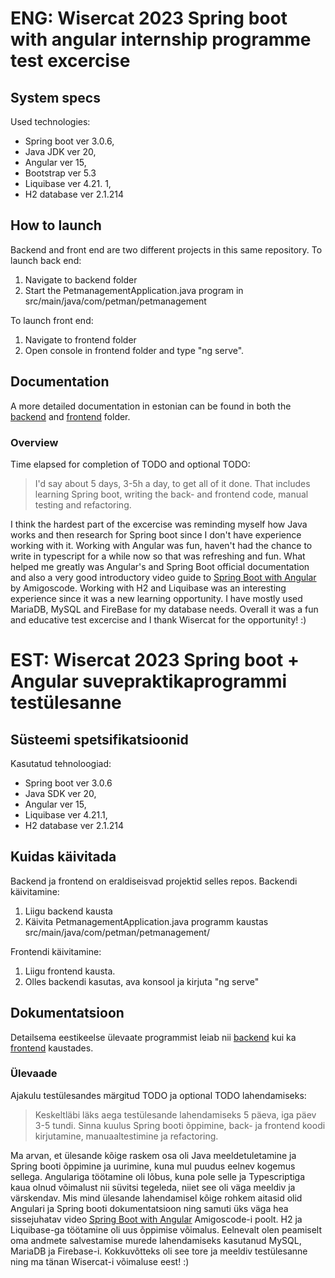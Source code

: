 # ENG: Wisercat 2023 Spring boot with angular internship programme test excercise
## System specs
Used technologies:
* Spring boot ver 3.0.6,
* Java JDK ver 20,
* Angular ver 15,
* Bootstrap ver 5.3
* Liquibase ver 4.21. 1,
* H2 database ver 2.1.214

## How to launch
Backend and front end are two different projects in this same repository.
To launch back end:
1. Navigate to backend folder
2. Start the PetmanagementApplication.java program in src/main/java/com/petman/petmanagement

To launch front end:
1. Navigate to frontend folder
2. Open console in frontend folder and type "ng serve".

## Documentation

A more detailed documentation in estonian can be found in both the [backend](backend/) and [frontend](frontend/) folder.

### Overview
Time elapsed for completion of TODO and optional TODO:
> I'd say about 5 days, 3-5h a day, to get all of it done. That includes learning Spring boot, writing the back- and frontend code, manual testing and refactoring.

I think the hardest part of the excercise was reminding myself how Java works and then research for Spring boot since I don't have experience working with it.
Working with Angular was fun, haven't had the chance to write in typescript for a while now so that was refreshing and fun. What helped me greatly was Angular's and Spring Boot official documentation and also a very good introductory video guide to [Spring Boot with Angular](https://www.youtube.com/watch?v=Gx4iBLKLVHk) by Amigoscode. Working with H2 and Liquibase was an interesting experience since it was a new learning opportunity. I have mostly used MariaDB, MySQL and FireBase for my database needs. Overall it was a fun and educative test excercise and I thank Wisercat for the opportunity! :)


# EST: Wisercat 2023 Spring boot + Angular suvepraktikaprogrammi testülesanne
## Süsteemi spetsifikatsioonid
Kasutatud tehnoloogiad:
* Spring boot ver 3.0.6
* Java SDK ver 20,
* Angular ver 15,
* Liquibase ver 4.21.1,
* H2 database ver 2.1.214

## Kuidas käivitada
Backend ja frontend on eraldiseisvad projektid selles repos.
Backendi käivitamine:
1. Liigu backend kausta
2. Käivita PetmanagementApplication.java programm kaustas src/main/java/com/petman/petmanagement/

Frontendi käivitamine:
1. Liigu frontend kausta.
2. Olles backendi kasutas, ava konsool ja kirjuta "ng serve"

## Dokumentatsioon

Detailsema eestikeelse ülevaate programmist leiab nii [backend](backend/) kui ka [frontend](frontend/) kaustades.

### Ülevaade
Ajakulu testülesandes märgitud TODO ja optional TODO lahendamiseks:
> Keskeltläbi läks aega testülesande lahendamiseks 5 päeva, iga päev 3-5 tundi. Sinna kuulus Spring booti õppimine, back- ja frontend koodi kirjutamine, manuaaltestimine ja refactoring.

Ma arvan, et ülesande kõige raskem osa oli Java meeldetuletamine ja Spring booti õppimine ja uurimine, kuna mul puudus eelnev kogemus sellega. 
Angulariga töötamine oli lõbus, kuna pole selle ja Typescriptiga kaua olnud võimalust nii süvitsi tegeleda, niiet see oli väga meeldiv ja värskendav. Mis mind ülesande lahendamisel kõige rohkem aitasid olid Angulari ja Spring booti dokumentatsioon ning samuti üks väga hea sissejuhatav video [Spring Boot with Angular](https://www.youtube.com/watch?v=Gx4iBLKLVHk) Amigoscode-i poolt. H2 ja Liquibase-ga töötamine oli uus õppimise võimalus. Eelnevalt olen peamiselt oma andmete salvestamise murede lahendamiseks kasutanud MySQL, MariaDB ja Firebase-i. Kokkuvõtteks oli see tore ja meeldiv testülesanne ning ma tänan Wisercat-i võimaluse eest! :)
